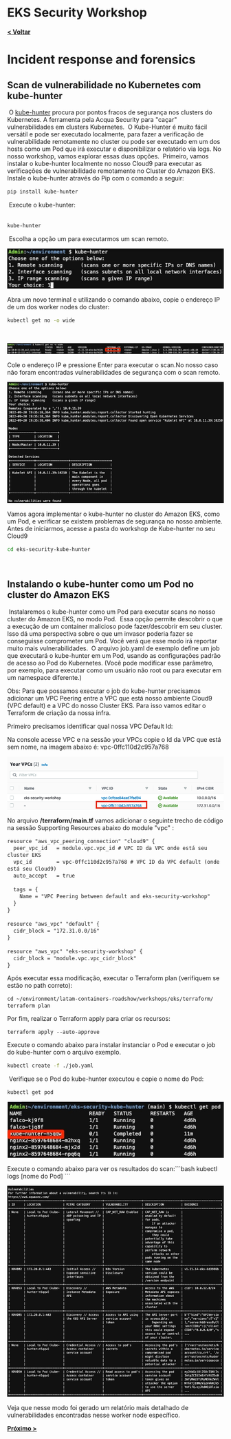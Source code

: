 # EKS Security Workshop

[**< Voltar**](./10-Lab8.md)

# Incident response and forensics

## Scan de vulnerabilidade no Kubernetes com kube-hunter
​
O [kube-hunter](https://github.com/aquasecurity/kube-hunter) procura por pontos fracos de segurança nos clusters do Kubernetes. A ferramenta pela Acqua Security para "caçar" vulnerabilidades em clusters Kubernetes.
​
O Kube-Hunter é muito fácil versátil e pode ser executado localmente, para fazer a verificação de vulnerabilidade remotamente no cluster ou pode ser executado em um dos hosts como um Pod que irá executar e disponibilizar o relatório via logs. No nosso workshop, vamos explorar essas duas opções.
​
Primeiro, vamos instalar o kube-hunter localmente no nosso Cloud9 para executar as verificações de vulnerabilidade remotamente no Cluster do Amazon EKS.
​
Instale o kube-hunter através do Pip com o comando a seguir: 
​
```bash
pip install kube-hunter
```
​
Execute o kube-hunter:  
​
```bash
kube-hunter
```
​
Escolha a opção um para executarmos um scan remoto. 
​
<p align="left"> 
<img src="../static/11.3-kube-hunter3.jpg">
</p>
​
Abra um novo terminal e utilizando o comando abaixo, copie o endereço IP de um dos worker nodes do cluster: 

```bash
kubectl get no -o wide
```
​
<p align="left"> 
<img src="../static/11.4-kube-hunter4.jpg">
</p>
​
Cole o endereço IP e pressione Enter para executar o scan. 
​
No nosso caso não foram encontradas vulnerabilidades de segurança com o scan remoto. 
​
<p align="left"> 
<img src="../static/11.5-kube-hunter5.jpg">
</p>
​
Vamos agora implementar o kube-hunter no cluster do Amazon EKS, como um Pod, e verificar se existem problemas de segurança no nosso ambiente. 
​
Antes de iniciarmos, acesse a pasta do workshop de Kube-hunter no seu Cloud9  

```bash
cd eks-security-kube-hunter
```
​
## Instalando o kube-hunter como um Pod no cluster do Amazon EKS
​
Instalaremos o kube-hunter como um Pod para executar scans no nosso cluster do Amazon EKS, no modo Pod. 
​
Essa opção permite descobrir o que a execução de um container malicioso pode fazer/descobrir em seu cluster. Isso dá uma perspectiva sobre o que um invasor poderia fazer se conseguisse comprometer um Pod. Você verá que esse modo irá reportar muito mais vulnerabilidades. 
​
O arquivo job.yaml de exemplo define um job que executará o kube-hunter em um Pod, usando as configurações padrão de acesso ao Pod do Kubernetes. (Você pode modificar esse parâmetro, por exemplo, para executar como um usuário não root ou para executar em um namespace diferente.) 

Obs: Para que possamos executar o job do kube-hunter precisamos adicionar um VPC Peering entre a VPC que está nosso ambiente Cloud9 (VPC default) e a VPC do nosso Cluster EKS. Para isso vamos editar o Terraform de criação da nossa infra. 

Primeiro precisamos identificar qual nossa VPC Default Id: 

Na console acesse VPC e na sessão your VPCs copie o Id da VPC que está sem nome, na imagem abaixo é: vpc-0ffc110d2c957a768 

<p align="left"> 
<img src="../static/11.6-kube-hunter6.png">
</p>

No arquivo **/terraform/main.tf** vamos adicionar o seguinte trecho de código na sessão Supporting Resources abaixo do module "vpc" : 

```
resource "aws_vpc_peering_connection" "cloud9" {
  peer_vpc_id   = module.vpc.vpc_id # VPC ID da VPC onde está seu cluster EKS
  vpc_id        = vpc-0ffc110d2c957a768 # VPC ID da VPC default (onde está seu Cloud9)
  auto_accept   = true

  tags = {
    Name = "VPC Peering between default and eks-security-workshop"
  }
}

resource "aws_vpc" "default" {
  cidr_block = "172.31.0.0/16"
}

resource "aws_vpc" "eks-security-workshop" {
  cidr_block = "module.vpc.vpc_cidr_block"
}
```
Após executar essa modificação, executar o Terraform plan (verifiquem se estão no path correto): 

```
cd ~/environment/latam-containers-roadshow/workshops/eks/terraform/
terraform plan
```

Por fim, realizar o Terraform apply para criar os recursos: 

```
terraform apply --auto-approve
```

Execute o comando abaixo para instalar instanciar o Pod e executar o job do kube-hunter com o arquivo exemplo. 

```bash
kubectl create -f ./job.yaml
```
​
Verifique se o Pod do kube-hunter executou e copie o nome do Pod: 
​
```bash
kubectl get pod
```

<p align="left"> 
<img src="../static/11.1-kube-hunter1.jpg">
</p>
​
Execute o comando abaixo para ver os resultados do scan: 
​
```bash
kubectl logs [nome do Pod]
```
​
<p align="left"> 
<img src="../static/11.2-kube-hunter2.jpg">
</p> 
​
Veja que nesse modo foi gerado um relatório mais detalhado de vulnerabilidades encontradas nesse worker node específico. 


[**Próximo >**](./12-Lab10.md)